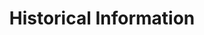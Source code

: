 ---
word: "true"

title: "Historical Information"

categories: ['']

tags: ['Historical', 'Information']

arwords: 'المعلومات التاريخية'

arexps: []

enwords: ['Historical Information']

enexps: []

arlexicons: 'ع'

enlexicons: 'H'

authors: ['Ruqayya Roshdy']

translators: ['']

citations: 'مقدمة في حوسبة اللغة العربية'

sources: 'مركز الملك عبدالله بن عبدالعزيز الدولي لخدمة اللغة العربية'

slug: ""
---